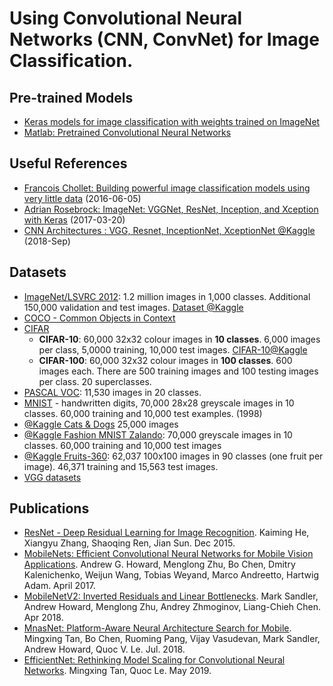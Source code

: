 # Using Convolutional Neural Networks (CNN, ConvNet) for Image Classification.

## Pre-trained Models

* [Keras models for image classification with weights trained on ImageNet](https://keras.io/applications/)
* [Matlab: Pretrained Convolutional Neural Networks](https://www.mathworks.com/help/deeplearning/ug/pretrained-convolutional-neural-networks.html)
  
## Useful References

  * [Francois Chollet: Building powerful image classification models using very little data](https://blog.keras.io/building-powerful-image-classification-models-using-very-little-data.html) (2016-06-05)
  * [Adrian Rosebrock: ImageNet: VGGNet, ResNet, Inception, and Xception with Keras](https://www.pyimagesearch.com/2017/03/20/imagenet-vggnet-resnet-inception-xception-keras/) (2017-03-20)
  * [CNN Architectures : VGG, Resnet, InceptionNet, XceptionNet @Kaggle](https://www.kaggle.com/shivamb/cnn-architectures-vgg-resnet-inception-tl) (2018-Sep)

## Datasets
  * [ImageNet/LSVRC 2012](http://image-net.org/challenges/LSVRC/2012/): 1.2 million images in 1,000 classes. Additional 150,000 validation and test images. [Dataset @Kaggle](https://www.kaggle.com/c/imagenet-object-localization-challenge)
  * [COCO - Common Objects in Context](http://cocodataset.org/)
  * [CIFAR](https://www.cs.toronto.edu/~kriz/cifar.html)
    * **CIFAR-10**: 60,000 32x32 colour images in **10 classes**. 6,000 images per class, 5,0000 training, 10,000 test images.
      [CIFAR-10@Kaggle](https://www.kaggle.com/c/cifar-10/data)
    * **CIFAR-100**: 60,000 32x32 colour images in **100 classes**. 600 images each. There are 500 training images and 100 testing images per class. 20 superclasses.
  * [PASCAL VOC](http://host.robots.ox.ac.uk/pascal/VOC/voc2012/#data): 11,530 images in 20 classes.
  * [MNIST](http://yann.lecun.com/exdb/mnist/) - handwritten digits, 70,000 28x28 greyscale images in 10 classes. 60,000 training and 10,000 test examples. (1998)
  * [@Kaggle Cats & Dogs](https://www.kaggle.com/c/dogs-vs-cats/data) 25,000 images
  * [@Kaggle Fashion MNIST Zalando](https://www.kaggle.com/zalando-research/fashionmnist/home): 70,000 greyscale images in 10 classes. 60,000 training and 10,000 test images
  * [@Kaggle Fruits-360](https://www.kaggle.com/moltean/fruits/home): 62,037 100x100 images in 90 classes (one fruit per image). 46,371 training and 15,563 test images.
  * [VGG datasets](http://www.robots.ox.ac.uk/~vgg/data/)

## Publications

* [ResNet - Deep Residual Learning for Image Recognition](https://arxiv.org/abs/1512.03385). Kaiming He, Xiangyu Zhang, Shaoqing Ren, Jian Sun. Dec 2015.
* [MobileNets: Efficient Convolutional Neural Networks for Mobile Vision Applications](https://arxiv.org/abs/1704.04861). Andrew G. Howard, Menglong Zhu, Bo Chen, Dmitry Kalenichenko, Weijun Wang, Tobias Weyand, Marco Andreetto, Hartwig Adam. April 2017.
* [MobileNetV2: Inverted Residuals and Linear Bottlenecks](https://arxiv.org/abs/1801.04381). Mark Sandler, Andrew Howard, Menglong Zhu, Andrey Zhmoginov, Liang-Chieh Chen. Apr 2018.
* [MnasNet: Platform-Aware Neural Architecture Search for Mobile](https://arxiv.org/abs/1807.11626). Mingxing Tan, Bo Chen, Ruoming Pang, Vijay Vasudevan, Mark Sandler, Andrew Howard, Quoc V. Le. Jul. 2018.
* [EfficientNet: Rethinking Model Scaling for Convolutional Neural Networks](https://arxiv.org/abs/1905.11946). Mingxing Tan, Quoc Le. May 2019.

